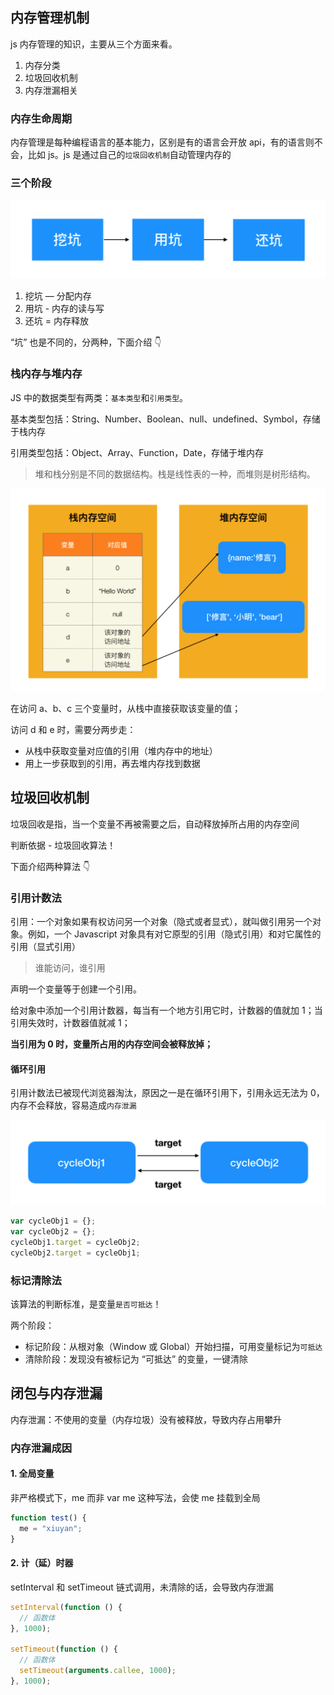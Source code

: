 ## 内存管理机制

js 内存管理的知识，主要从三个方面来看。

1. 内存分类
2. 垃圾回收机制
3. 内存泄漏相关

### 内存生命周期

内存管理是每种编程语言的基本能力，区别是有的语言会开放 api，有的语言则不会，比如 js。js 是通过自己的`垃圾回收机制`自动管理内存的

### 三个阶段

![image](./assets/7905A111-40DA-4E43-9187-EF84A70D8F19.png)

1. 挖坑 — 分配内存
2. 用坑 - 内存的读与写
3. 还坑 = 内存释放

“坑” 也是不同的，分两种，下面介绍 👇

### 栈内存与堆内存

JS 中的数据类型有两类：`基本类型`和`引用类型`。

基本类型包括：String、Number、Boolean、null、undefined、Symbol，存储于栈内存

引用类型包括：Object、Array、Function，Date，存储于堆内存

> 堆和栈分别是不同的数据结构。栈是线性表的一种，而堆则是树形结构。

![image](./assets/8B9A8B0F-F2BC-47A8-B67E-5AB497D56553.png)

在访问 a、b、c 三个变量时，从栈中直接获取该变量的值；

访问 d 和 e 时，需要分两步走：

- 从栈中获取变量对应值的引用（堆内存中的地址）
- 用上一步获取到的引用，再去堆内存找到数据

## 垃圾回收机制

垃圾回收是指，当一个变量不再被需要之后，自动释放掉所占用的内存空间

判断依据 - 垃圾回收算法！

下面介绍两种算法 👇

### 引用计数法

引用：一个对象如果有权访问另一个对象（隐式或者显式），就叫做引用另一个对象。例如，一个 Javascript 对象具有对它原型的引用（隐式引用）和对它属性的引用（显式引用）

> 谁能访问，谁引用

声明一个变量等于创建一个引用。

给对象中添加一个引用计数器，每当有一个地方引用它时，计数器的值就加 1；当引用失效时，计数器值就减 1；

**当引用为 0 时，变量所占用的内存空间会被释放掉；**

#### 循环引用

引用计数法已被现代浏览器淘汰，原因之一是在循环引用下，引用永远无法为 0，内存不会释放，容易造成`内存泄漏`

![image](./assets/CE6E7D3B-E3C5-4535-B19C-F977100FEF75.png)

```javascript
var cycleObj1 = {};
var cycleObj2 = {};
cycleObj1.target = cycleObj2;
cycleObj2.target = cycleObj1;
```

### 标记清除法

该算法的判断标准，是变量`是否可抵达`！

两个阶段：

- 标记阶段：从根对象（Window 或 Global）开始扫描，可用变量标记为`可抵达`
- 清除阶段：发现没有被标记为 “可抵达” 的变量，一键清除

## 闭包与内存泄漏

内存泄漏：不使用的变量（内存垃圾）没有被释放，导致内存占用攀升

### 内存泄漏成因

#### 1. 全局变量

非严格模式下，me 而非 var me 这种写法，会使 me 挂载到全局

```js
function test() {
  me = "xiuyan";
}
```

#### 2. 计（延）时器

setInterval 和 setTimeout 链式调用，未清除的话，会导致内存泄漏

```js
setInterval(function () {
  // 函数体
}, 1000);

setTimeout(function () {
  // 函数体
  setTimeout(arguments.callee, 1000);
}, 1000);
```
